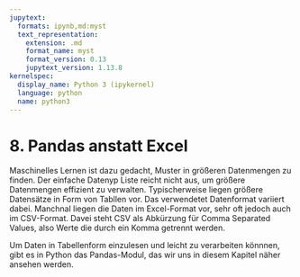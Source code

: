 ```yaml
---
jupytext:
  formats: ipynb,md:myst
  text_representation:
    extension: .md
    format_name: myst
    format_version: 0.13
    jupytext_version: 1.13.8
kernelspec:
  display_name: Python 3 (ipykernel)
  language: python
  name: python3
---
```


# 8. Pandas anstatt Excel

Maschinelles Lernen ist dazu gedacht, Muster in größeren Datenmengen zu finden.
Der einfache Datenyp Liste reicht nicht aus, um größere Datenmengen effizient zu
verwalten. Typischerweise liegen größere Datensätze in Form von Tabllen vor. Das
verwendetet Datenformat variiert dabei. Manchnal liegen die Daten im
Excel-Format vor, sehr oft jedoch auch im CSV-Format. Davei steht CSV als
Abkürzung für Comma Separated Values, also Werte die durch ein Komma getrennt
werden.

Um Daten in Tabellenform einzulesen und leicht zu verarbeiten könnnen, gibt es
in Python das Pandas-Modul, das wir uns in diesem Kapitel näher ansehen werden.
